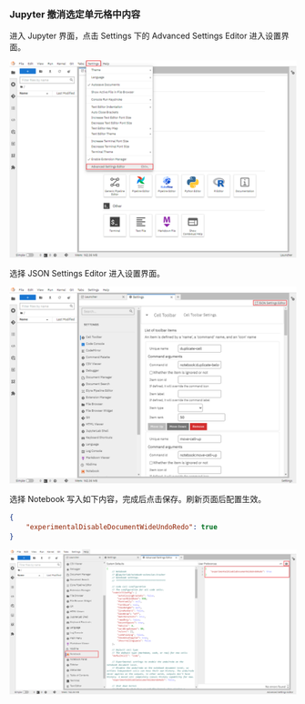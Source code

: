 ### Jupyter 撤消选定单元格中内容

进入 Jupyter 界面，点击 Settings 下的 Advanced Settings Editor 进入设置界面。

![image-20220629140202360](images/image-20220629140202360.png)

选择 JSON Settings Editor 进入设置界面。

![image-20220629141014715](images/image-20220629141014715.png)

选择 Notebook 写入如下内容，完成后点击保存。刷新页面后配置生效。

```json
{
    "experimentalDisableDocumentWideUndoRedo": true
}
```

![image-20220629141544851](images/image-20220629141544851.png)

